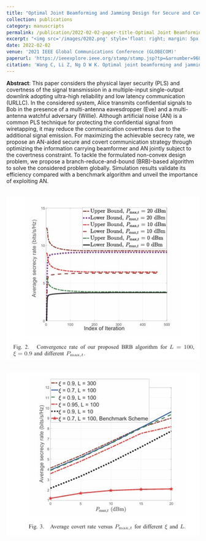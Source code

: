```yaml
---
title: "Optimal Joint Beamforming and Jamming Design for Secure and Covert URLLC"
collection: publications
category: manuscripts
permalink: /publication/2022-02-02-paper-title-Optimal Joint Beamforming and Jamming Design for Secure and Covert URLLC
excerpt: "<img src='/images/0202.png' style='float: right; margin: 5px;'>This paper proposes an optimal joint beamforming and jamming design for secure and covert ultra-reliable low-latency communication (URLLC) in a multiple-input single-output (MISO) downlink. The design aims to maximize the secrecy rate while satisfying covertness constraints, using a branch-reduce-and-bound (BRB) algorithm to solve the non-convex optimization problem."
date: 2022-02-02
venue: '2021 IEEE Global Communications Conference (GLOBECOM)'
paperurl: 'https://ieeexplore.ieee.org/stamp/stamp.jsp?tp=&arnumber=9685393'
citation: 'Wang C, Li Z, Ng D W K. Optimal joint beamforming and jamming design for secure and covert URLLC[C]//2021 IEEE Global Communications Conference (GLOBECOM). IEEE, 2021: 1-7.'
---
```




**Abstract**: This paper considers the physical layer security (PLS) and covertness of the signal transmission in a multiple-input single-output downlink adopting ultra-high reliability and low latency communication (URLLC). In the considered system, Alice transmits confidential signals to Bob in the presence of a multi-antenna eavesdropper (Eve) and a multi-antenna watchful adversary (Willie). Although artificial noise (AN) is a common PLS technique for protecting the confidential signal from wiretapping, it may reduce the communication covertness due to the additional signal emission. For maximizing the achievable secrecy rate, we propose an AN-aided secure and covert communication strategy through optimizing the information carrying beamformer and AN jointly subject to the covertness constraint. To tackle the formulated non-convex design problem, we propose a branch-reduce-and-bound (BRB)-based algorithm to solve the considered problem globally. Simulation results validate its efficiency compared with a benchmark algorithm and unveil the importance of exploiting AN.


<br/><img src='/images/OJB.png' width = "600">


<br/><img src='/images/OJB2.png' width = "600">
